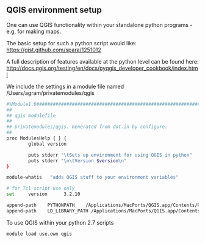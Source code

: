 ## QGIS environment setup

One can use QGIS functionality within your standalone python programs - e.g, for making maps.

The basic setup for such a python script would like:
https://gist.github.com/spara/1251012

A full description of features available at the python level can be found here:
http://docs.qgis.org/testing/en/docs/pyqgis_developer_cookbook/index.html

We include the settings in a module file named /Users/agram/privatemodules/qgis

```bash
#%Module1.0#####################################################################
##
## qgis modulefile
##
## privatemodules/qgis. Generated from dot.in by configure.
##
proc ModulesHelp { } {
        global version

        puts stderr "\tSets up environment for using QGIS in python"
        puts stderr "\n\tVersion $version\n"
}

module-whatis   "adds QGIS stuff to your environment variables"

# for Tcl script use only
set     version      3.2.10

append-path    PYTHONPATH    /Applications/MacPorts/QGIS.app/Contents/Resources/python
append-path    LD_LIBRARY_PATH /Applications/MacPorts/QGIS.app/Contents/MacOS/lib
```

To use QGIS within your python 2.7 scripts
```
module load use.own qgis
```
